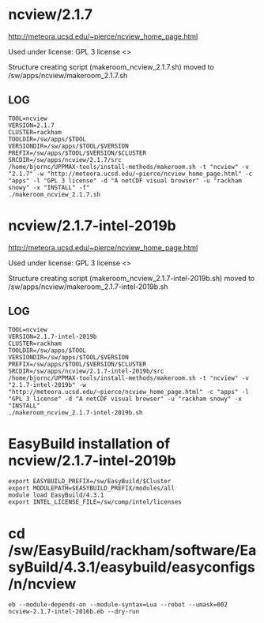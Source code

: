 ncview/2.1.7
========================

<http://meteora.ucsd.edu/~pierce/ncview_home_page.html>

Used under license:
GPL 3 license
<>

Structure creating script (makeroom_ncview_2.1.7.sh) moved to /sw/apps/ncview/makeroom_2.1.7.sh

LOG
---

    TOOL=ncview
    VERSION=2.1.7
    CLUSTER=rackham
    TOOLDIR=/sw/apps/$TOOL
    VERSIONDIR=/sw/apps/$TOOL/$VERSION
    PREFIX=/sw/apps/$TOOL/$VERSION/$CLUSTER
    SRCDIR=/sw/apps/ncview/2.1.7/src
    /home/bjornc/UPPMAX-tools/install-methods/makeroom.sh -t "ncview" -v "2.1.7" -w "http://meteora.ucsd.edu/~pierce/ncview_home_page.html" -c "apps" -l "GPL 3 license" -d "A netCDF visual browser" -u "rackham snowy" -x "INSTALL" -f"
    ./makeroom_ncview_2.1.7.sh
ncview/2.1.7-intel-2019b
========================

<http://meteora.ucsd.edu/~pierce/ncview_home_page.html>

Used under license:
GPL 3 license
<>

Structure creating script (makeroom_ncview_2.1.7-intel-2019b.sh) moved to /sw/apps/ncview/makeroom_2.1.7-intel-2019b.sh

LOG
---

    TOOL=ncview
    VERSION=2.1.7-intel-2019b
    CLUSTER=rackham
    TOOLDIR=/sw/apps/$TOOL
    VERSIONDIR=/sw/apps/$TOOL/$VERSION
    PREFIX=/sw/apps/$TOOL/$VERSION/$CLUSTER
    SRCDIR=/sw/apps/ncview/2.1.7-intel-2019b/src
    /home/bjornc/UPPMAX-tools/install-methods/makeroom.sh -t "ncview" -v "2.1.7-intel-2019b" -w "http://meteora.ucsd.edu/~pierce/ncview_home_page.html" -c "apps" -l "GPL 3 license" -d "A netCDF visual browser" -u "rackham snowy" -x "INSTALL"
    ./makeroom_ncview_2.1.7-intel-2019b.sh

# EasyBuild installation of ncview/2.1.7-intel-2019b

    export EASYBUILD_PREFIX=/sw/EasyBuild/$Cluster
    export MODULEPATH=$EASYBUILD_PREFIX/modules/all
    module load EasyBuild/4.3.1
    export INTEL_LICENSE_FILE=/sw/comp/intel/licenses

#   cd /sw/EasyBuild/rackham/software/EasyBuild/4.3.1/easybuild/easyconfigs/n/ncview      
    eb --module-depends-on --module-syntax=Lua --robot --umask=002  ncview-2.1.7-intel-2016b.eb --dry-run


